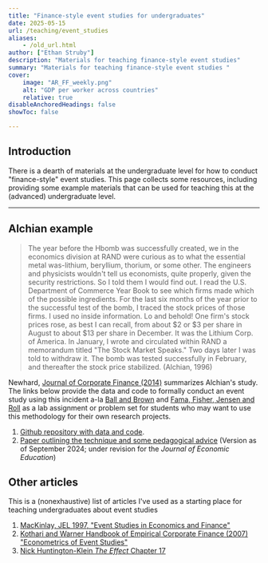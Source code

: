 ```yaml
---
title: "Finance-style event studies for undergraduates" 
date: 2025-05-15
url: /teaching/event_studies
aliases:
    - /old_url.html
author: ["Ethan Struby"]
description: "Materials for teaching finance-style event studies" 
summary: "Materials for teaching finance-style event studies "
cover:
    image: "AR_FF_weekly.png"
    alt: "GDP per worker across countries"
    relative: true
disableAnchoredHeadings: false
showToc: false

---
```


## Introduction

There is a dearth of materials at the undergraduate level for how to conduct "finance-style" event studies.  This page collects some resources, including providing some example materials that can be used for teaching this at the (advanced) undergraduate level.

---

## Alchian example


> The year before the Hbomb was successfully created, we in the economics division at RAND were curious as to what the essential metal was-lithium, beryllium, thorium, or some other. The engineers and physicists wouldn't tell us economists, quite properly, given the security restrictions. So I told them I would find out. I read the U.S. Department of Commerce Year Book to see which firms made which of the possible ingredients. For the last six months of the year prior to the successful test of the bomb, I traced the stock prices of those firms. I used no inside information. Lo and behold! One firm's stock prices rose, as best I can recall, from about $2 or $3 per share in August to about $13 per share in December. It was the Lithium Corp. of America. In January, I wrote and circulated within RAND a memorandum titled "The Stock Market Speaks." Two days later I was told to withdraw it. The bomb was tested successfully in February, and thereafter the stock price stabilized. (Alchian, 1996)

Newhard, [Journal of Corporate Finance (2014)](https://doi.org/10.1016/j.jcorpfin.2014.05.002) summarizes Alchian's study. The links below provide the data and code to formally conduct an event study using this incident a-la [Ball and Brown](https://doi.org/10.2307/2490232) and [Fama, Fisher, Jensen and Roll](https://doi.org/10.2307/2525569) as a lab assignment or problem set for students who may want to use this methodology for their own research projects.

1. [Github repository with data and code](https://github.com/estruby/alchian_event_study).  
2. [Paper outlining the technique and some pedagogical advice](explosive_returns_sept32024.pdf) (Version as of September 2024; under revision for the _Journal of Economic Education_)

## Other articles

This is a (nonexhaustive) list of articles I've used as a starting place for teaching undergraduates about event studies

1. [MacKinlay, JEL 1997, "Event Studies in Economics and Finance"](https://www.jstor.org/stable/2729691)
2. [Kothari and Warner Handbook of Empirical Corporate Finance (2007) "Econometrics of Event Studies"](https://doi.org/10.1016/B978-0-444-53265-7.50015-9)
3. [Nick Huntington-Klein _The Effect_ Chapter 17](https://theeffectbook.net/ch-EventStudies.html)


